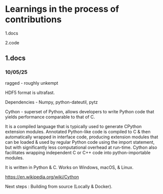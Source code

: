 # Learnings in the process of contributions
1.docs

2.code

## 1.docs

### 10/05/25
ragged - roughly unkempt

HDF5 format is ultrafast.

Dependencies - Numpy, python-dateutil, pytz

Cython - superset of Python, allows developers to write Python code that yields performance comparable to that of C.
<p>
It is a compiled language that is typically used to generate CPython extension modules. Annotated Python-like code is compiled to C & then automatically wrapped in interface code, producing extension modules that can be loaded & used by regular Python code using the import statement, but with significantly less computational overhead at run-time. Cython also facilitates wrapping independent C or C++ code into python-importable modules.
</p>
<p>
It is written in Python & C. Works on Windows, macOS, & Linux.

https://en.wikipedia.org/wiki/Cython
</p>

Next steps : Building from source (Locally & Docker).


